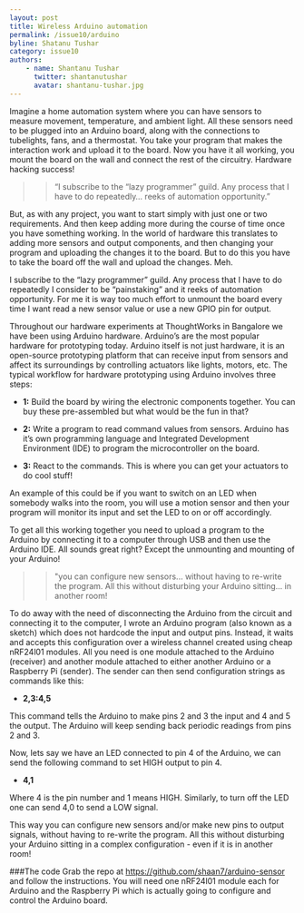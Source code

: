 ```yaml
---
layout: post
title: Wireless Arduino automation
permalink: /issue10/arduino
byline: Shatanu Tushar
category: issue10
authors:
    - name: Shantanu Tushar
      twitter: shantanutushar
      avatar: shantanu-tushar.jpg
---
```

Imagine a home automation system where you can have sensors to measure movement, temperature, and ambient light. All these sensors need to be plugged into an Arduino board, along with the connections to tubelights, fans, and a thermostat. You take your program that makes the interaction work and upload it to the board. Now you have it all working, you mount the board on the wall and connect the rest of the circuitry. Hardware hacking success!

>> “I subscribe to the “lazy programmer” guild. Any process that I have to do repeatedly… reeks of automation opportunity.”

But, as with any project, you want to start simply with just one or two requirements. And then keep adding more during the course of time once you have something working. In the world of hardware this translates to adding more sensors and output components, and then changing your program and uploading the changes it to the board. But to do this you have to take the board off the wall and upload the changes. Meh. 

I subscribe to the “lazy programmer” guild. Any process that I have to do repeatedly I consider to be “painstaking” and it reeks of automation opportunity. For me it is way too much effort to unmount the board every time I want read a new sensor value or use a new GPIO pin for output. 

Throughout our hardware experiments at ThoughtWorks in Bangalore we have been using Arduino hardware. Arduino’s are the most popular hardware for prototyping today. Arduino itself is not just hardware, it is an open-source prototyping platform that can receive input from sensors and affect its surroundings by controlling actuators like lights, motors, etc. The typical workflow for hardware prototyping using Arduino involves three steps: 

- **1:** Build the board by wiring the electronic components together. You can buy these pre-assembled but what would be the fun in that?

- **2:** Write a program to read command values from sensors. Arduino has it’s own programming language and Integrated Development Environment (IDE) to program the microcontroller on the board.

- **3:** React to the commands. This is where you can get your actuators to do cool stuff! 

An example of this could be if you want to switch on an LED when somebody walks into the room, you will use a motion sensor and then your program will monitor its input and set the LED to on or off accordingly.

To get all this working together you need to upload a program to the Arduino by connecting it to a computer through USB and then use the Arduino IDE. All sounds great right? Except the unmounting and mounting of your Arduino!

>> "you can configure new sensors... without having to re-write the program. All this without disturbing your Arduino sitting... in another room!

To do away with the need of disconnecting the Arduino from the circuit and connecting it to the computer, I wrote an Arduino program (also known as a sketch) which does not hardcode the input and output pins. Instead, it waits and accepts this configuration over a wireless channel created using cheap nRF24l01 modules. All you need is one module attached to the Arduino (receiver) and another module attached to either another Arduino or a Raspberry Pi (sender). The sender can then send configuration strings as commands like this:

- **2,3:4,5**

This command tells the Arduino to make pins 2 and 3 the input and 4 and 5 the output. The Arduino will keep sending back periodic readings from pins 2 and 3.

Now, lets say we have an LED connected to pin 4 of the Arduino, we can send the following command to set HIGH output to pin 4.

- **4,1**

Where 4 is the pin number and 1 means HIGH. Similarly, to turn off the LED one can send 4,0 to send a LOW signal.

This way you can configure new sensors and/or make new pins to output signals, without having to re-write the program. All this without disturbing your Arduino sitting in a complex configuration - even if it is in another room!

###The code
Grab the repo at https://github.com/shaan7/arduino-sensor and follow the instructions. You will need one nRF24l01 module each for Arduino and the Raspberry Pi which is actually going to configure and control the Arduino board.